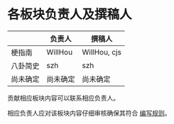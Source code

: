 # 各板块负责人及撰稿人

|          | 负责人   | 撰稿人       |
| -------- | -------- | ------------ |
| 梗指南   | WillHou  | WillHou, cjs |
| 八卦简史 | szh      | szh          |
| 尚未确定 | 尚未确定 | 尚未确定     |

贡献相应板块内容可以联系相应负责人。

相应负责人应对该板块内容仔细审核确保其符合 [编写规则](rules.md)。